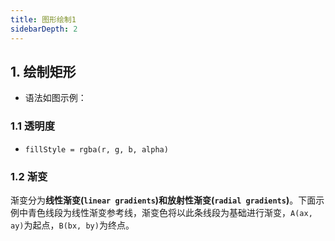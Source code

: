 ```yaml
---
title: 图形绘制1
sidebarDepth: 2
---
```


## 1. 绘制矩形

* 语法如图示例：

<Canvas-d11/>

### 1.1 透明度

* `fillStyle = rgba(r, g, b, alpha)`

<Canvas-d12/>

### 1.2 渐变

渐变分为**线性渐变(`linear gradients`)**和**放射性渐变(`radial gradients`)**。下面示例中青色线段为线性渐变参考线，渐变色将以此条线段为基础进行渐变，`A(ax, ay)`为起点，`B(bx, by)`为终点。

<Canvas-d13/>